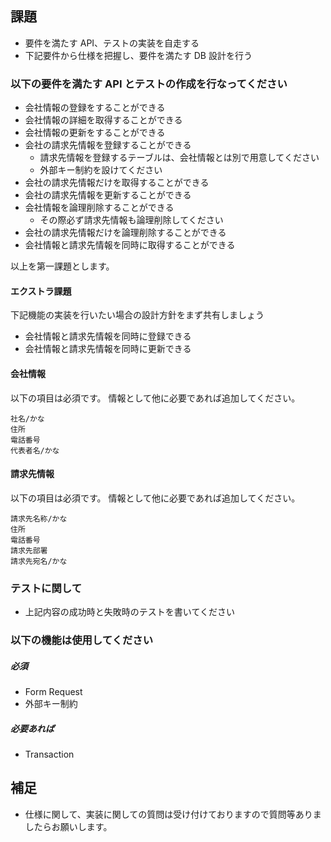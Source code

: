 ## 課題

- 要件を満たす API、テストの実装を自走する
- 下記要件から仕様を把握し、要件を満たす DB 設計を行う

### 以下の要件を満たす API とテストの作成を行なってください

- 会社情報の登録をすることができる
- 会社情報の詳細を取得することができる
- 会社情報の更新をすることができる
- 会社の請求先情報を登録することができる
  - 請求先情報を登録するテーブルは、会社情報とは別で用意してください
  - 外部キー制約を設けてください
- 会社の請求先情報だけを取得することができる
- 会社の請求先情報を更新することができる
- 会社情報を論理削除することができる
  - その際必ず請求先情報も論理削除してください
- 会社の請求先情報だけを論理削除することができる
- 会社情報と請求先情報を同時に取得することができる

以上を第一課題とします。

#### エクストラ課題

下記機能の実装を行いたい場合の設計方針をまず共有しましょう

- 会社情報と請求先情報を同時に登録できる
- 会社情報と請求先情報を同時に更新できる

#### 会社情報

以下の項目は必須です。
情報として他に必要であれば追加してください。

```
社名/かな
住所
電話番号
代表者名/かな
```

#### 請求先情報

以下の項目は必須です。
情報として他に必要であれば追加してください。

```
請求先名称/かな
住所
電話番号
請求先部署
請求先宛名/かな
```

### テストに関して

- 上記内容の成功時と失敗時のテストを書いてください

### 以下の機能は使用してください

##### 必須

- Form Request
- 外部キー制約

##### 必要あれば

- Transaction

## 補足

- 仕様に関して、実装に関しての質問は受け付けておりますので質問等ありましたらお願いします。
